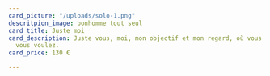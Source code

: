 ```yaml
---
card_picture: "/uploads/solo-1.png"
descritpion_image: bonhomme tout seul
card_title: Juste moi
card_description: Juste vous, moi, mon objectif et mon regard, où vous voulez, quand
  vous voulez.
card_price: 130 €

---
```

